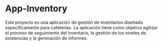 # App-Inventory
Este proyecto es una aplicación de gestión de inventarios diseñada específicamente para cafeterías. La aplicación tiene como objetivo agilizar el proceso de seguimiento del inventario, la gestión de los niveles de existencias y la generación de informes.
